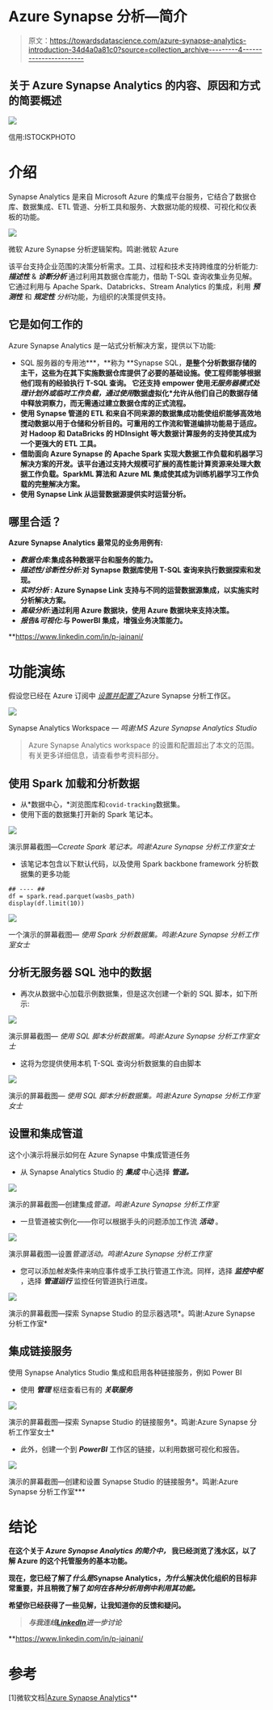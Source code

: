 # Azure Synapse 分析—简介

> 原文：<https://towardsdatascience.com/azure-synapse-analytics-introduction-34d4a0a81c0?source=collection_archive---------4----------------------->

## 关于 Azure Synapse Analytics 的内容、原因和方式的简要概述

![](img/b765959285292a5756d2d9efd9d8133e.png)

信用:ISTOCKPHOTO

# 介绍

Synapse Analytics 是来自 Microsoft Azure 的集成平台服务，它结合了数据仓库、数据集成、ETL 管道、分析工具和服务、大数据功能的规模、可视化和仪表板的功能。

![](img/9becd10213696837ada0ea4014896b00.png)

微软 Azure Synapse 分析逻辑架构。鸣谢:微软 Azure

该平台支持企业范围的决策分析需求。工具、过程和技术支持跨维度的分析能力: ***描述性*** & ***诊断分析*** 通过利用其数据仓库能力，借助 T-SQL 查询收集业务见解。它通过利用与 Apache Spark、Databricks、Stream Analytics 的集成，利用 ***预测性*** 和 ***规定性*** *分析*功能，为组织的决策提供支持。

## 它是如何工作的

Azure Synapse Analytics 是一站式分析解决方案，提供以下功能:

*   SQL 服务器的专用池***，**称为 **Synapse SQL，**是整个分析数据存储的主干，这些为在其下实施数据仓库提供了必要的基础设施。使工程师能够根据他们现有的经验执行 T-SQL 查询。
    它还支持 empower 使用*无服务器模式处理计划外或临时工作负载，通过使用*数据虚拟化*允许从他们自己的数据存储中释放洞察力，而无需通过建立数据仓库的正式流程。**
*   **使用 **Synapse 管道**的 ETL 和来自不同来源的数据集成功能使组织能够高效地搅动数据以用于仓储和分析目的。可重用的工作流和管道编排功能易于适应。对 Hadoop 和 DataBricks 的 HDInsight 等大数据计算服务的支持使其成为一个更强大的 ETL 工具。**
*   **借助面向 Azure Synapse 的 **Apache Spark** 实现大数据工作负载和机器学习解决方案的开发。该平台通过支持大规模可扩展的高性能计算资源来处理大数据工作负载。SparkML 算法和 Azure ML 集成使其成为训练机器学习工作负载的完整解决方案。**
*   **使用 **Synapse Link** 从运营数据源提供实时运营分析。**

## **哪里合适？**

**Azure Synapse Analytics 最常见的业务用例有:**

*   ***数据仓库*:集成各种数据平台和服务的能力。**
*   ***描述性/诊断性分析*:对 Synapse 数据库使用 T-SQL 查询来执行数据探索和发现。**
*   ***实时分析* : Azure Synapse Link 支持与不同的运营数据源集成，以实施实时分析解决方案。**
*   ***高级分析*:通过利用 Azure 数据块，使用 Azure 数据块来支持决策。**
*   ***报告&可视化*:与 PowerBI 集成，增强业务决策能力。**

**<https://www.linkedin.com/in/p-jainani/>  

# 功能演练

假设您已经在 Azure 订阅中 [*设置并配置了*](https://docs.microsoft.com/en-in/azure/synapse-analytics/get-started-create-workspace)Azure Synapse 分析工作区。

![](img/a11578b084b4583470387dc79e8d892d.png)

Synapse Analytics Workspace — *鸣谢:MS Azure Synapse Analytics Studio*

> Azure Synapse Analytics workspace 的设置和配置超出了本文的范围。有关更多详细信息，请查看参考资料部分。

## 使用 Spark 加载和分析数据

*   从*数据中心，*浏览图库和`covid-tracking`数据集。
*   使用下面的数据集打开新的 Spark 笔记本。

![](img/794625f4caabff57767ef5c5b71a21ea.png)

演示屏幕截图—C*create Spark 笔记本。鸣谢:Azure Synapse 分析工作室女士*

*   该笔记本包含以下默认代码，以及使用 Spark backbone framework 分析数据集的更多功能

```
## ---- ##
df = spark.read.parquet(wasbs_path)
display(df.limit(10))
```

![](img/7069a0763b65acc0ef93f5b8c7e8c218.png)

一个演示的屏幕截图— *使用 Spark 分析数据集。鸣谢:Azure Synapse 分析工作室女士*

## 分析无服务器 SQL 池中的数据

*   再次从数据中心加载示例数据集，但是这次创建一个新的 SQL 脚本，如下所示:

![](img/35447ec6458ded1b080f10beaebf3f18.png)

演示屏幕截图— *使用 SQL 脚本分析数据集。鸣谢:Azure Synapse 分析工作室女士*

*   这将为您提供使用本机 T-SQL 查询分析数据集的自由脚本

![](img/f80c543432da3851287d0b4a37bc3692.png)

演示的屏幕截图— *使用 SQL 脚本分析数据集。鸣谢:Azure Synapse 分析工作室女士*

## 设置和集成管道

这个小演示将展示如何在 Azure Synapse 中集成管道任务

*   从 Synapse Analytics Studio 的 ***集成*** 中心选择 ***管道。***

![](img/2e9d036a642d64b811bf2a9e51e5af1e.png)

演示的屏幕截图—创建集成*管道。鸣谢:Azure Synapse 分析工作室*

*   一旦管道被实例化——你可以根据手头的问题添加工作流 ***活动*** 。

![](img/afe1b0eb290a966e3de61131deab03ca.png)

演示屏幕截图—设置*管道活动。鸣谢:Azure Synapse 分析工作室*

*   您可以添加*触发*条件来响应事件或手工执行管道工作流。同样，选择 ***监控中枢*** ，选择 ***管道运行*** 监控任何管道执行进度。

![](img/2c560a4adace70d549fa9c87114f7924.png)

演示的屏幕截图—探索 Synapse Studio 的显示器选项*。鸣谢:Azure Synapse 分析工作室*

## 集成链接服务

使用 Synapse Analytics Studio 集成和启用各种链接服务，例如 Power BI

*   使用 ***管理*** 枢纽查看已有的 ***关联服务***

![](img/fe267ec5cf1b6301951df8782fd10488.png)

演示的屏幕截图—探索 Synapse Studio 的链接服务*。鸣谢:Azure Synapse 分析工作室女士*

*   此外，创建一个到 ***PowerBI*** 工作区的链接，以利用数据可视化和报告。

![](img/c453623fa2ab9dcd73615cf5d2699d89.png)

演示的屏幕截图—创建和设置 Synapse Studio 的链接服务*。鸣谢:Azure Synapse 分析工作室*** 

# **结论**

**在这个关于 ***Azure Synapse Analytics 的简介中，*** 我已经浏览了浅水区，以了解 Azure 的这个托管服务的基本功能。**

**现在，您已经了解了*什么是*Synapse Analytics，*为什么*解决优化组织的目标非常重要，并且稍微了解了*如何在各种分析用例中利用其功能。***

**希望你已经获得了一些见解，让我知道你的反馈和疑问。**

> ***与我连线*[***LinkedIn***](https://www.linkedin.com/in/p-jainani/)*进一步讨论***

**<https://www.linkedin.com/in/p-jainani/>  

# 参考

[1]微软文档|[Azure Synapse Analytics](https://docs.microsoft.com/en-in/azure/synapse-analytics/overview-what-is)**